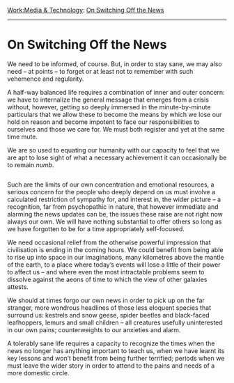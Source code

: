 [Work:](https://www.theschooloflife.com/thebookoflife/category/work/)[Media & Technology](https://www.theschooloflife.com/thebookoflife/category/work/media-and-technology/): [On Switching Off the News](https://www.theschooloflife.com/thebookoflife/on-switching-off-the-news/)

* * *

# On Switching Off the News

We need to be informed, of course. But, in order to stay sane, we may also need – at points – to forget or at least not to remember with such vehemence and regularity.

A half-way balanced life requires a combination of inner and outer concern: we have to internalize the general message that emerges from a crisis without, however, getting so deeply immersed in the minute-by-minute particulars that we allow these to become the means by which we lose our hold on reason and become impotent to face our responsibilities to ourselves and those we care for. We must both register and yet at the same time mute.&nbsp;

We are so used to equating our humanity with our capacity to feel that we are apt to lose sight of what a necessary achievement it can occasionally be to remain _numb_.&nbsp;

<figure class="aligncenter"><img src="https://www.theschooloflife.com/thebookoflife/wp-content/uploads/2020/03/dieter-rams-3.jpg" alt="" class="wp-image-24216" srcset="https://www.theschooloflife.com/thebookoflife/wp-content/uploads/2020/03/dieter-rams-3.jpg 620w, https://www.theschooloflife.com/thebookoflife/wp-content/uploads/2020/03/dieter-rams-3-300x255.jpg 300w" sizes="(max-width: 620px) 100vw, 620px"></figure>

Such are the limits of our own concentration and emotional resources, a serious concern for the people who deeply depend on us must involve a calculated restriction of sympathy for, and interest in, the wider picture – a recognition, far from psychopathic in nature, that however immediate and alarming the news updates can be, the issues these raise are not right now always our own. We will have nothing substantial to offer others so long as we have forgotten to be for a time appropriately self-focused.

We need occasional relief from the otherwise powerful impression that civilisation is ending in the coming hours. We could benefit from being able to rise up into space in our imaginations, many kilometres above the mantle of the earth, to a place where today’s events will lose a little of their power to affect us – and where even the most intractable problems seem to dissolve against the aeons of time to which the view of other galaxies attests.&nbsp;

We should at times forgo our own news in order to pick up on the far stranger, more wondrous headlines of those less eloquent species that surround us: kestrels and snow geese, spider beetles and black-faced leafhoppers, lemurs and small children – all creatures usefully uninterested in our own pains; counterweights to our anxieties and alarm.&nbsp;

A tolerably sane life requires a capacity to recognize the times when the news no longer has anything important to teach us, when we have learnt its key lessons and won’t benefit from being further terrified; periods when we must leave the wider story in order to attend to the pains and needs of a more domestic circle.
